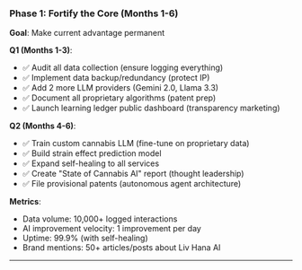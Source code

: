 ### Phase 1: **Fortify the Core** (Months 1-6)

**Goal**: Make current advantage permanent

**Q1 (Months 1-3)**:

- ✅ Audit all data collection (ensure logging everything)
- ✅ Implement data backup/redundancy (protect IP)
- ✅ Add 2 more LLM providers (Gemini 2.0, Llama 3.3)
- ✅ Document all proprietary algorithms (patent prep)
- ✅ Launch learning ledger public dashboard (transparency marketing)

**Q2 (Months 4-6)**:

- ✅ Train custom cannabis LLM (fine-tune on proprietary data)
- ✅ Build strain effect prediction model
- ✅ Expand self-healing to all services
- ✅ Create "State of Cannabis AI" report (thought leadership)
- ✅ File provisional patents (autonomous agent architecture)

**Metrics**:

- Data volume: 10,000+ logged interactions
- AI improvement velocity: 1 improvement per day
- Uptime: 99.9% (with self-healing)
- Brand mentions: 50+ articles/posts about Liv Hana AI

---
